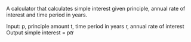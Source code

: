 A calculator that calculates simple interest given principle, annual rate of interest and time period in years.

Input:
p, principle amount
t, time period in years
r, annual rate of interest
Output
simple interest = p*t*r
